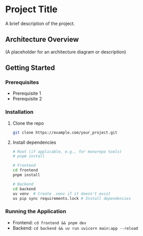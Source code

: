 # Project Title

A brief description of the project.

## Architecture Overview

(A placeholder for an architecture diagram or description)

## Getting Started

### Prerequisites

- Prerequisite 1
- Prerequisite 2

### Installation

1. Clone the repo

   ```sh
   git clone https://example.com/your_project.git
   ```

2. Install dependencies

   ```sh
   # Root (if applicable, e.g., for monorepo tools)
   # pnpm install

   # Frontend
   cd frontend
   pnpm install

   # Backend
   cd backend
   uv venv  # Create .venv if it doesn't exist
   uv pip sync requirements.lock # Install dependencies
   ```

### Running the Application

- Frontend: `cd frontend && pnpm dev`
- Backend: `cd backend && uv run uvicorn main:app --reload`
